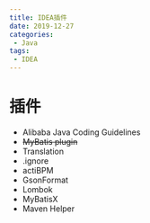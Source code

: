 ```yaml
---
title: IDEA插件
date: 2019-12-27
categories: 
 - Java
tags: 
 - IDEA
---
```


# 插件

- Alibaba Java Coding Guidelines
- ~~MyBatis plugin~~
- Translation
- .ignore
- actiBPM
- GsonFormat
- Lombok
- MyBatisX
- Maven Helper